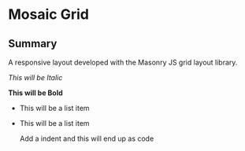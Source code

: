 Mosaic Grid
==============

Summary
--------------

A responsive layout developed with the Masonry JS grid layout library.

*This will be Italic*

**This will be Bold**

- This will be a list item
- This will be a list item

    Add a indent and this will end up as code
